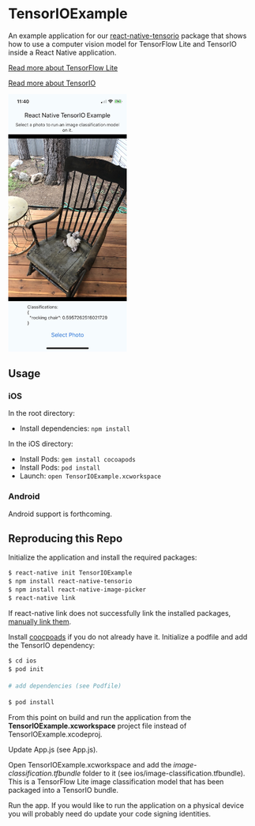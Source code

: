# TensorIOExample

An example application for our [react-native-tensorio](https://github.com/doc-ai/react-native-tensorio) package that shows how to use a computer vision model for TensorFlow Lite and TensorIO inside a React Native application.

[Read more about TensorFlow Lite](https://www.tensorflow.org/lite)

[Read more about TensorIO](https://github.com/doc-ai/tensorio-ios)

<img src="README/screenshot.jpg" alt="drawing" width="240"/>

## Usage

### iOS

In the root directory:

- Install dependencies: `npm install`

In the iOS directory:

- Install Pods: `gem install cocoapods`
- Install Pods: `pod install`
- Launch: `open TensorIOExample.xcworkspace`

### Android

Android support is forthcoming.

## Reproducing this Repo

Initialize the application and install the required packages:

```bash
$ react-native init TensorIOExample
$ npm install react-native-tensorio
$ npm install react-native-image-picker
$ react-native link
```

If react-native link does not successfully link the installed packages, [manually link them](https://facebook.github.io/react-native/docs/linking-libraries-ios).

Install [coocpoads](https://cocoapods.org/) if you do not already have it. Initialize a podfile and add the TensorIO dependency:

```bash
$ cd ios
$ pod init

# add dependencies (see Podfile)

$ pod install
```

From this point on build and run the application from the **TensorIOExample.xcworkspace** project file instead of TensorIOExample.xcodeproj.

Update App.js (see App.js).

Open TensorIOExample.xcworkspace and add the *image-classification.tfbundle* folder to it (see ios/image-classification.tfbundle). This is a TensorFlow Lite image classification model that has been packaged into a TensorIO bundle.

Run the app. If you would like to run the application on a physical device you will probably need do update your code signing identities.

